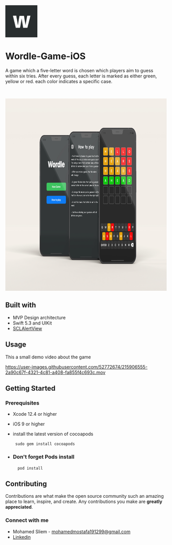 <img src = https://github.com/mosliem/Wordle-Game-iOS/blob/main/images/icon.png width = 100 height = 100>

# Wordle-Game-iOS

 A game which a five-letter word is chosen which players aim to guess within six tries. After every guess, each letter is marked as either green, yellow or red.
 each color indicates a specific case.
 
  
<br>
<p align="center">
<img src="https://github.com/mosliem/Wordle-Game-iOS/blob/main/images/banner.jpg" height = 600  />
</p>
 
 
 
 
## Built with

- MVP Design architecture
- Swift 5.3 and UIKit 
- [SCLAlertView](https://github.com/vikmeup/SCLAlertView-Swift)

## Usage
This a small demo video about the game

https://user-images.githubusercontent.com/52772674/215906555-2a90c67f-4321-4c81-a408-fa855f4c693c.mov


## Getting Started
### Prerequisites
- Xcode 12.4 or higher
- iOS 9 or higher
- install the latest version of cocoapods 

       sudo gem install cocoapods
     
- <h3> Don't forget Pods install </h3>

        pod install
        
        
        
         
## Contributing

Contributions are what make the open source community such an amazing place to learn, inspire, and create. Any contributions you make are **greatly appreciated**.
  
<h3 align="left">Connect with me</h3>

 -  Mohamed Sliem - mohamedmostafa191299@gmail.com
 -  [Linkedin](https://www.linkedin.com/in/mohamed-sliem-662491172/)
